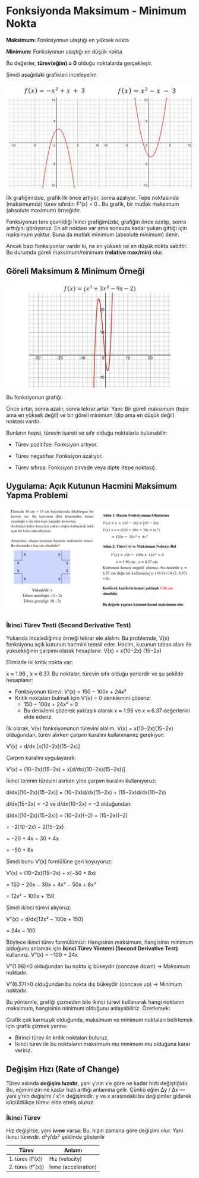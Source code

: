 # Fonksiyonda Maksimum - Minimum Nokta

**Maksimum:** Fonksiyonun ulaştığı en yüksek nokta

**Minimum:** Fonksiyonun ulaştığı en düşük nokta

Bu değerler, **türev(eğim) = 0** olduğu noktalarda gerçekleşir.

Şimdi aşağıdaki grafikleri inceleyelim

![](../assets/images/max-min.png)

İlk grafiğimizde, grafik ilk önce artıyor, sonra azalıyor. Tepe noktasında (maksimumda) türev sıfırdır: F'(x) = 0 . Bu grafik, bir mutlak maksimum (absolute maximum) örneğidir.

Fonksiyonun ters çevrildiği İkinci grafiğimizde, grafiğin önce azalıp, sonra arttığını görüyoruz. En alt noktası var ama sonsuza kadar yukarı gittiği için maksimum yoktur. Buna da mutlak minimum (absolute minimum) denir.

Ancak bazı fonksiyonlar vardır ki, ne en yüksek ne en düşük nokta sabittir. Bu durumda göreli maksimum/minimum **(relative max/min)** olur.

## Göreli Maksimum & Minimum Örneği

![](../assets/images/max-min2.png)

Bu fonksiyonun grafiği:

Önce artar, sonra azalır, sonra tekrar artar. Yani: Bir göreli maksimum (tepe ama en yüksek değil) ve bir göreli minimum (dip ama en düşük değil) noktası vardır.

Bunların hepsi, türevin işareti ve sıfır olduğu noktalarla bulunabilir:

- Türev pozitifse: Fonksiyon artıyor.

- Türev negatifse: Fonksiyon azalıyor.

- Türev sıfırsa: Fonksiyon zirvede veya dipte (tepe noktası).

## Uygulama: Açık Kutunun Hacmini Maksimum Yapma Problemi

![](../assets/images/uygulama.png)

### İkinci Türev Testi (Second Derivative Test)

Yukarıda incelediğimiz örneği tekrar ele alalım:
Bu problemde, V(x) fonksiyonu açık kutunun hacmini temsil eder. Hacim, kutunun taban alanı ile yüksekliğinin çarpımı olarak hesaplanır.
V(x) = x(10−2x) (15−2x)

Elimizde iki kritik nokta var:

x ≈ 1.96 , x ≈ 6.37. Bu noktalar, türevin sıfır olduğu yerlerdir ve şu şekilde hesaplanır:

- Fonksiyonun türevi: V′(x) = 150 − 100x + 24x²
- Kritik noktaları bulmak için V′(x) = 0 denklemini çözeriz:
  - 150 − 100x + 24x² = 0
  - Bu denklemi çözerek yaklaşık olarak x ≈ 1.96 ve x ≈ 6.37 değerlerini elde ederiz.

İlk olarak, V(x) fonksiyonunun türevini alalım. V(x) = x(10−2x)(15−2x) olduğundan, türev alırken çarpım kuralını kullanmamız gerekiyor:

V′(x) = d/dx [x(10−2x)(15−2x)]

Çarpım kuralını uygulayarak:

V′(x) = (10−2x)(15−2x) + x[d/dx((10−2x)(15−2x))]

İkinci terimin türevini alırken yine çarpım kuralını kullanıyoruz:

d/dx[(10−2x)(15−2x)] = (10−2x)d/dx(15−2x) + (15−2x)d/dx(10−2x)

d/dx(15−2x) = −2 ve d/dx(10−2x) = −2 olduğundan:

d/dx[(10−2x)(15−2x)] = (10−2x)(−2) + (15−2x)(−2)

= −2(10−2x) − 2(15−2x)

= −20 + 4x − 30 + 4x

= −50 + 8x

Şimdi bunu V′(x) formülüne geri koyuyoruz:

V′(x) = (10−2x)(15−2x) + x(−50 + 8x)

= 150 − 20x − 30x + 4x² − 50x + 8x²

= 12x² − 100x + 150

Şimdi ikinci türevi alıyoruz:

V′′(x) = d/dx[12x² − 100x + 150]

= 24x − 100

Böylece ikinci türev formülümüz:
Hangisinin maksimum, hangisinin minimum olduğunu anlamak için **İkinci Türev Yöntemi (Second Derivative Test)** kullanırız.
V′′(x) = −100 + 24x

V′′(1.96)<0 olduğundan bu nokta iç bükeydir (concave down) → Maksimum noktadır.

V′′(6.37)>0 olduğundan bu nokta dış bükeydir (concave up) → Minimum noktadır.

Bu yöntemle, grafiği çizmeden bile ikinci türevi kullanarak hangi noktanın maksimum, hangisinin minimum olduğunu anlayabiliriz. Özetlersek:

Grafik çok karmaşık olduğunda, maksimum ve minimum noktaları belirlemek için grafik çizmek yerine:

- Birinci türev ile kritik noktaları buluruz,
- İkinci türev ile bu noktaların maksimum mu minimum mu olduğuna karar veririz.

## Değişim Hızı (Rate of Change)

Türev aslında **değişim hızıdır**, yani y’nin x’e göre ne kadar hızlı değiştiğidir. Bu, eğimimizin ne kadar hızlı arttığı anlamına gelir. Çünkü eğim Δy / Δx — yani y’nin değişimi / x’in değişimidir. y ve x arasındaki bu değişimler giderek küçüldükçe türevi elde etmiş oluruz.

### İkinci Türev

Hız değişirse, yani **ivme** varsa: Bu, hızın zamana göre değişimi olur. Yani ikinci türevdir. d²y/dx² şeklinde gösterilir

| Türev            | Anlamı              |
| ---------------- | ------------------- |
| 1. türev (f′(x)) | Hız (velocity)      |
| 2. türev (f″(x)) | İvme (acceleration) |

